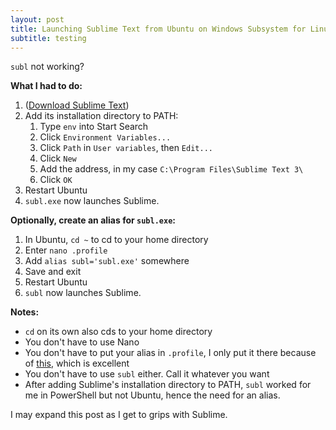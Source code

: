 ```yaml
---
layout: post
title: Launching Sublime Text from Ubuntu on Windows Subsystem for Linux
subtitle: testing
---
```


`subl` not working?

**What I had to do:**

1. ([Download Sublime Text](https://www.sublimetext.com/))
2. Add its installation directory to PATH:
    1. Type `env` into Start Search
    2. Click `Environment Variables...`
    3. Click `Path` in `User variables`, then `Edit...`
    4. Click `New`
    5. Add the address, in my case `C:\Program Files\Sublime Text 3\`
    6. Click `OK`
3. Restart Ubuntu
4. `subl.exe` now launches Sublime.

**Optionally, create an alias for `subl.exe`:**

1. In Ubuntu, `cd ~` to cd to your home directory
2. Enter `nano .profile`
3. Add `alias subl='subl.exe'` somewhere
4. Save and exit
5. Restart Ubuntu
6. `subl` now launches Sublime.

**Notes:**
- `cd` on its own also cds to your home directory
- You don't have to use Nano
- You don't have to put your alias in `.profile`, I only put it there because of [this](https://github.com/michaeltreat/Windows-Subsystem-For-Linux-Setup-Guide/blob/master/readmes/04_updating_terminal.md), which is excellent
- You don't have to use `subl` either. Call it whatever you want
- After adding Sublime's installation directory to PATH, `subl` worked for me in PowerShell but not Ubuntu, hence the need for an alias.

I may expand this post as I get to grips with Sublime.